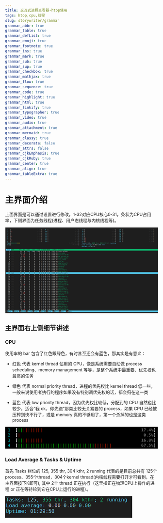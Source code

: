 ```yaml
---
title: 交互式进程查看器-htop使用
tags: htop,cpu,线程
slug: storywriter/grammar
grammar_abbr: true
grammar_table: true
grammar_defList: true
grammar_emoji: true
grammar_footnote: true
grammar_ins: true
grammar_mark: true
grammar_sub: true
grammar_sup: true
grammar_checkbox: true
grammar_mathjax: true
grammar_flow: true
grammar_sequence: true
grammar_code: true
grammar_highlight: true
grammar_html: true
grammar_linkify: true
grammar_typographer: true
grammar_video: true
grammar_audio: true
grammar_attachment: true
grammar_mermaid: true
grammar_classy: true
grammar_decorate: false
grammar_attrs: false
grammar_cjkEmphasis: true
grammar_cjkRuby: true
grammar_center: true
grammar_align: true
grammar_tableExtra: true
---
```

# 主界面介绍
上面界面是可以通过设置进行修改，1-32对应CPU核心0-31，条状为CPU占用率，下侧界面为任务线程(进程、用户态线程与内核线程等)。

![htop主界面](./images/1667221831345.png)
## 主界面右上侧细节讲述
### CPU
使用率的 bar 包含了红色跟绿色，有时甚至还会有蓝色，那其实是有意义：

- 红色 代表 kernel thread 佔用的 CPU，像是系统需要自动做 process scheduling、memory management 等等，是整个系统中最重要、优先权也最高的任务
  
- 绿色 代表 normal priority thread，进程的优先权比 kernel thread 低一些，一般来说使用者执行的程序如果没有特别调优先权的话，都会归在这一类
  
- 蓝色 代表 low priority thread，因为优先权比较低，分配到的 CPU 自然也比较少，适合“我 ok，你先跑”那类比较无关紧要的 process，如果 CPU 已经被压榨到快不行了，或是 memory 真的不够用了，第一个杀掉的也是这类 process

![CPU工作](./images/1667223293892.png)
### Load Average & Tasks & Uptime
首先 Tasks 栏位的 125, 355 thr, 304 kthr, 2 running 代表的是目前总共有 125个process、355个thread，304个kernel thread(内核线程需要打开才可看到，在主界面按下K即可), 其中 2个 thread 正在执行（这里指正在物理CPU上操作的进程 or 正在等待轮到它在CPU上运行的进程）。

![](./images/1667269845325.png)
